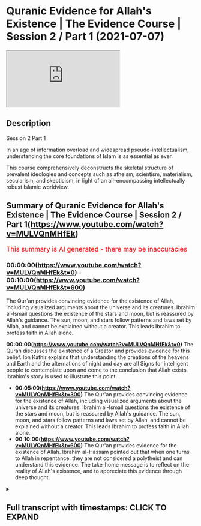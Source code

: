 # Quranic Evidence for Allah's Existence | The Evidence Course | Session 2 / Part 1 (2021-07-07)

<iframe loading='lazy' src='https://www.youtube.com/embed/MULVQnMHfEk'></iframe>

## Description

Session 2 Part 1

In an age of information overload and widespread pseudo-intellectualism, understanding the core foundations of Islam is as essential as ever. 

This course comprehensively deconstructs the skeletal structure of prevalent ideologies and concepts such as atheism, scientism, materialism, secularism, and skepticism, in light of an all-encompassing intellectually robust Islamic worldview.


## Summary of Quranic Evidence for Allah's Existence | The Evidence Course | Session 2 / Part 1(https://www.youtube.com/watch?v=MULVQnMHfEk)


<span style="color:red; font-size:125%">This summary is AI generated - there may be inaccuracies</span>

### 00:00:00(https://www.youtube.com/watch?v=MULVQnMHfEk&t=0) - 00:10:00(https://www.youtube.com/watch?v=MULVQnMHfEk&t=600)

The Qur'an provides convincing evidence for the existence of Allah, including visualized arguments about the universe and its creatures. Ibrahim al-Ismail questions the existence of the stars and moon, but is reassured by Allah's guidance. The sun, moon, and stars follow patterns and laws set by Allah, and cannot be explained without a creator. This leads Ibrahim to profess faith in Allah alone.

**00:00:00(https://www.youtube.com/watch?v=MULVQnMHfEk&t=0)** The Quran discusses the existence of a Creator and provides evidence for this belief. Ibn Kathir explains that understanding the creations of the heavens and Earth and the alternations of night and day are all Signs for intelligent people to contemplate upon and come to the conclusion that Allah exists. Ibrahim's story is used to illustrate this point.
* **00:05:00(https://www.youtube.com/watch?v=MULVQnMHfEk&t=300)** The Qur'an provides convincing evidence for the existence of Allah, including visualized arguments about the universe and its creatures. Ibrahim al-Ismail questions the existence of the stars and moon, but is reassured by Allah's guidance. The sun, moon, and stars follow patterns and laws set by Allah, and cannot be explained without a creator. This leads Ibrahim to profess faith in Allah alone.
* **00:10:00(https://www.youtube.com/watch?v=MULVQnMHfEk&t=600)** The Qur'an provides evidence for the existence of Allah. Ibrahim al-Hassam pointed out that when one turns to Allah in repentance, they are not considered a polytheist and can understand this evidence. The take-home message is to reflect on the reality of Allah's existence, and to appreciate this evidence through deep thought.

<details><summary><h2>Full transcript with timestamps: CLICK TO EXPAND</h2></summary>

0:00:15(https://youtu.be/MULVQnMHfEk?t=15) so in the first section  
0:00:17(https://youtu.be/MULVQnMHfEk?t=17) we discussed about the importance of  
0:00:20(https://youtu.be/MULVQnMHfEk?t=20) belief  
0:00:21(https://youtu.be/MULVQnMHfEk?t=21) the approach and the manner by which we  
0:00:23(https://youtu.be/MULVQnMHfEk?t=23) approach this question about  
0:00:25(https://youtu.be/MULVQnMHfEk?t=25) what is our purpose of life we looked at  
0:00:28(https://youtu.be/MULVQnMHfEk?t=28) the limitations of science in answering  
0:00:31(https://youtu.be/MULVQnMHfEk?t=31) this question  
0:00:33(https://youtu.be/MULVQnMHfEk?t=33) and we also looked at the rational  
0:00:34(https://youtu.be/MULVQnMHfEk?t=34) process by which we can use  
0:00:37(https://youtu.be/MULVQnMHfEk?t=37) in order to come to this conclusion or  
0:00:38(https://youtu.be/MULVQnMHfEk?t=38) potentially come to the conclusion  
0:00:40(https://youtu.be/MULVQnMHfEk?t=40) what is our purpose in life now we're  
0:00:44(https://youtu.be/MULVQnMHfEk?t=44) going on to discuss  
0:00:45(https://youtu.be/MULVQnMHfEk?t=45) about does a creator exist and what are  
0:00:48(https://youtu.be/MULVQnMHfEk?t=48) the various  
0:00:49(https://youtu.be/MULVQnMHfEk?t=49) evidences and it's important  
0:00:52(https://youtu.be/MULVQnMHfEk?t=52) from a muslim perspective to understand  
0:00:55(https://youtu.be/MULVQnMHfEk?t=55) how the quran  
0:00:56(https://youtu.be/MULVQnMHfEk?t=56) addresses this particular question about  
0:00:59(https://youtu.be/MULVQnMHfEk?t=59) the existence of allah  
0:01:02(https://youtu.be/MULVQnMHfEk?t=62) now the quranic approach to this  
0:01:04(https://youtu.be/MULVQnMHfEk?t=64) question is unique and that's not just  
0:01:06(https://youtu.be/MULVQnMHfEk?t=66) withstanding the fact that the quran is  
0:01:09(https://youtu.be/MULVQnMHfEk?t=69) inimitable  
0:01:10(https://youtu.be/MULVQnMHfEk?t=70) in its linguistic miracle meaning that  
0:01:12(https://youtu.be/MULVQnMHfEk?t=72) it cannot be matched  
0:01:13(https://youtu.be/MULVQnMHfEk?t=73) and it's a linguistic miracle because  
0:01:16(https://youtu.be/MULVQnMHfEk?t=76) the quran  
0:01:17(https://youtu.be/MULVQnMHfEk?t=77) not only provides ideas that stimulate  
0:01:20(https://youtu.be/MULVQnMHfEk?t=80) the mind  
0:01:21(https://youtu.be/MULVQnMHfEk?t=81) but also the quran affects the emotions  
0:01:26(https://youtu.be/MULVQnMHfEk?t=86) for example allah in the quran states  
0:01:30(https://youtu.be/MULVQnMHfEk?t=90) in chapter three surah al-imran verse  
0:01:33(https://youtu.be/MULVQnMHfEk?t=93) 190  
0:01:34(https://youtu.be/MULVQnMHfEk?t=94) most surely in the creation of the  
0:01:36(https://youtu.be/MULVQnMHfEk?t=96) heavens and the earth  
0:01:38(https://youtu.be/MULVQnMHfEk?t=98) and the alternations of the night and  
0:01:40(https://youtu.be/MULVQnMHfEk?t=100) the day there are signs for men  
0:01:42(https://youtu.be/MULVQnMHfEk?t=102) of understanding and ibrahim  
0:01:46(https://youtu.be/MULVQnMHfEk?t=106) of this particular verse he quotes the  
0:01:49(https://youtu.be/MULVQnMHfEk?t=109) prophet sallallahu alaihi wasallam  
0:01:53(https://youtu.be/MULVQnMHfEk?t=113) who said woe unto he  
0:01:56(https://youtu.be/MULVQnMHfEk?t=116) who recites this verse but does not  
0:01:59(https://youtu.be/MULVQnMHfEk?t=119) contemplate it  
0:02:01(https://youtu.be/MULVQnMHfEk?t=121) so the verse was saying what it was  
0:02:03(https://youtu.be/MULVQnMHfEk?t=123) saying indeed in the creations of the  
0:02:05(https://youtu.be/MULVQnMHfEk?t=125) heavens and the earth  
0:02:10(https://youtu.be/MULVQnMHfEk?t=130) and the alternations of the night and  
0:02:12(https://youtu.be/MULVQnMHfEk?t=132) the day the change  
0:02:14(https://youtu.be/MULVQnMHfEk?t=134) that we see around us that these  
0:02:17(https://youtu.be/MULVQnMHfEk?t=137) are signs for a people of  
0:02:21(https://youtu.be/MULVQnMHfEk?t=141) thinking  
0:02:24(https://youtu.be/MULVQnMHfEk?t=144) and you know just the point about this  
0:02:27(https://youtu.be/MULVQnMHfEk?t=147) word  
0:02:28(https://youtu.be/MULVQnMHfEk?t=148) the people of thinking the word al-bab  
0:02:31(https://youtu.be/MULVQnMHfEk?t=151) it comes linguistically  
0:02:32(https://youtu.be/MULVQnMHfEk?t=152) from the word which means to go to the  
0:02:35(https://youtu.be/MULVQnMHfEk?t=155) very inner  
0:02:36(https://youtu.be/MULVQnMHfEk?t=156) core of the fruit so when it says that  
0:02:39(https://youtu.be/MULVQnMHfEk?t=159) understanding the creations of the  
0:02:41(https://youtu.be/MULVQnMHfEk?t=161) heavens and the earth  
0:02:43(https://youtu.be/MULVQnMHfEk?t=163) really thinking about it contemplating  
0:02:45(https://youtu.be/MULVQnMHfEk?t=165) about it  
0:02:46(https://youtu.be/MULVQnMHfEk?t=166) all the alternations of night and day  
0:02:48(https://youtu.be/MULVQnMHfEk?t=168) the changes that we  
0:02:50(https://youtu.be/MULVQnMHfEk?t=170) see within the universe if you really  
0:02:53(https://youtu.be/MULVQnMHfEk?t=173) think going to the  
0:02:54(https://youtu.be/MULVQnMHfEk?t=174) deep understanding a deep enlightened  
0:02:57(https://youtu.be/MULVQnMHfEk?t=177) approach to this  
0:02:59(https://youtu.be/MULVQnMHfEk?t=179) that there are signs for people signs  
0:03:02(https://youtu.be/MULVQnMHfEk?t=182) for what  
0:03:03(https://youtu.be/MULVQnMHfEk?t=183) for the existence of allah  
0:03:06(https://youtu.be/MULVQnMHfEk?t=186) and so this is why the prophet  
0:03:09(https://youtu.be/MULVQnMHfEk?t=189) sallallahu alaihi wasallam  
0:03:11(https://youtu.be/MULVQnMHfEk?t=191) said woe unto the one who recites it but  
0:03:14(https://youtu.be/MULVQnMHfEk?t=194) does not contemplate it  
0:03:15(https://youtu.be/MULVQnMHfEk?t=195) contemplate upon the verse and what the  
0:03:18(https://youtu.be/MULVQnMHfEk?t=198) verse is telling us to contemplate upon  
0:03:20(https://youtu.be/MULVQnMHfEk?t=200) which is the creation the universe  
0:03:22(https://youtu.be/MULVQnMHfEk?t=202) around us  
0:03:24(https://youtu.be/MULVQnMHfEk?t=204) hence the quran calls upon humanity to  
0:03:28(https://youtu.be/MULVQnMHfEk?t=208) contemplate upon the universe  
0:03:29(https://youtu.be/MULVQnMHfEk?t=209) and what it contains and it is through  
0:03:31(https://youtu.be/MULVQnMHfEk?t=211) this deep reflection  
0:03:33(https://youtu.be/MULVQnMHfEk?t=213) this deep study that we will come to the  
0:03:35(https://youtu.be/MULVQnMHfEk?t=215) conclusion  
0:03:36(https://youtu.be/MULVQnMHfEk?t=216) about the existence of one absolute  
0:03:38(https://youtu.be/MULVQnMHfEk?t=218) creator allah  
0:03:40(https://youtu.be/MULVQnMHfEk?t=220) this forms therefore part of the quranic  
0:03:43(https://youtu.be/MULVQnMHfEk?t=223) method or the the quranic method  
0:03:45(https://youtu.be/MULVQnMHfEk?t=225) in approaching the belief in the creator  
0:03:47(https://youtu.be/MULVQnMHfEk?t=227) as ibn kathy goes on to state about that  
0:03:50(https://youtu.be/MULVQnMHfEk?t=230) verse of quran  
0:03:51(https://youtu.be/MULVQnMHfEk?t=231) where he says referring to the part of  
0:03:53(https://youtu.be/MULVQnMHfEk?t=233) the ayah that states  
0:03:56(https://youtu.be/MULVQnMHfEk?t=236) there are indeed that these are  
0:04:00(https://youtu.be/MULVQnMHfEk?t=240) for indeed signs of men of understanding  
0:04:02(https://youtu.be/MULVQnMHfEk?t=242) he says referring to the intelligent  
0:04:05(https://youtu.be/MULVQnMHfEk?t=245) sound rational minds that contemplate  
0:04:08(https://youtu.be/MULVQnMHfEk?t=248) about the true reality of things  
0:04:10(https://youtu.be/MULVQnMHfEk?t=250) unlike the deaf and the mute who do not  
0:04:12(https://youtu.be/MULVQnMHfEk?t=252) have sound comprehension  
0:04:14(https://youtu.be/MULVQnMHfEk?t=254) death in the mute here is meant in a  
0:04:15(https://youtu.be/MULVQnMHfEk?t=255) metaphorical sense  
0:04:17(https://youtu.be/MULVQnMHfEk?t=257) so the quran demonstrates that through  
0:04:19(https://youtu.be/MULVQnMHfEk?t=259) deep enlightened rational thought  
0:04:21(https://youtu.be/MULVQnMHfEk?t=261) that about the universe through a  
0:04:24(https://youtu.be/MULVQnMHfEk?t=264) rational comprehension  
0:04:25(https://youtu.be/MULVQnMHfEk?t=265) about the existence of things around us  
0:04:27(https://youtu.be/MULVQnMHfEk?t=267) that we can come to the existence  
0:04:29(https://youtu.be/MULVQnMHfEk?t=269) come to the the knowledge that our  
0:04:31(https://youtu.be/MULVQnMHfEk?t=271) creator exists  
0:04:32(https://youtu.be/MULVQnMHfEk?t=272) and that allah dies the originator of  
0:04:35(https://youtu.be/MULVQnMHfEk?t=275) this universe  
0:04:36(https://youtu.be/MULVQnMHfEk?t=276) and this is clearly demonstrated in the  
0:04:39(https://youtu.be/MULVQnMHfEk?t=279) story of ibrahim  
0:04:42(https://youtu.be/MULVQnMHfEk?t=282) who in the verse of quran chapter number  
0:04:45(https://youtu.be/MULVQnMHfEk?t=285) 6 verse 74 to 80  
0:04:48(https://youtu.be/MULVQnMHfEk?t=288) it mentions remember when ibrahim said  
0:04:51(https://youtu.be/MULVQnMHfEk?t=291) to his  
0:04:51(https://youtu.be/MULVQnMHfEk?t=291) uh said to azer  
0:04:55(https://youtu.be/MULVQnMHfEk?t=295) do you take idols for gods surely i see  
0:04:58(https://youtu.be/MULVQnMHfEk?t=298) you and your people in manifest era  
0:05:01(https://youtu.be/MULVQnMHfEk?t=301) thus we were showing ibrahim the  
0:05:04(https://youtu.be/MULVQnMHfEk?t=304) kingdoms of the heavens and the earth  
0:05:06(https://youtu.be/MULVQnMHfEk?t=306) that he might be of those who have sure  
0:05:09(https://youtu.be/MULVQnMHfEk?t=309) faith  
0:05:10(https://youtu.be/MULVQnMHfEk?t=310) so when the night out spread over  
0:05:12(https://youtu.be/MULVQnMHfEk?t=312) ibrahim he saw a star  
0:05:15(https://youtu.be/MULVQnMHfEk?t=315) he said this is my lord  
0:05:19(https://youtu.be/MULVQnMHfEk?t=319) questioning but when the star set in the  
0:05:22(https://youtu.be/MULVQnMHfEk?t=322) morning he said  
0:05:24(https://youtu.be/MULVQnMHfEk?t=324) this cannot be my lord because it has  
0:05:26(https://youtu.be/MULVQnMHfEk?t=326) passed  
0:05:27(https://youtu.be/MULVQnMHfEk?t=327) away and i do not like the transitory  
0:05:30(https://youtu.be/MULVQnMHfEk?t=330) transitory gods on the next day when he  
0:05:33(https://youtu.be/MULVQnMHfEk?t=333) saw on the next night when he saw the  
0:05:35(https://youtu.be/MULVQnMHfEk?t=335) moon rising he said  
0:05:36(https://youtu.be/MULVQnMHfEk?t=336) this is my lord but when the moon said  
0:05:39(https://youtu.be/MULVQnMHfEk?t=339) he said  
0:05:39(https://youtu.be/MULVQnMHfEk?t=339) if my lord had not guided me then i  
0:05:42(https://youtu.be/MULVQnMHfEk?t=342) shall  
0:05:43(https://youtu.be/MULVQnMHfEk?t=343) surely be of those who have gone astray  
0:05:46(https://youtu.be/MULVQnMHfEk?t=346) in the morning when ibrahim saw the sun  
0:05:49(https://youtu.be/MULVQnMHfEk?t=349) rising he said this must be my lord  
0:05:52(https://youtu.be/MULVQnMHfEk?t=352) because this is greater than the star  
0:05:53(https://youtu.be/MULVQnMHfEk?t=353) and the moon but when he saw the sun  
0:05:56(https://youtu.be/MULVQnMHfEk?t=356) set he said o my people surely  
0:05:59(https://youtu.be/MULVQnMHfEk?t=359) i am free from what you associate and i  
0:06:02(https://youtu.be/MULVQnMHfEk?t=362) have sincerely turned myself  
0:06:04(https://youtu.be/MULVQnMHfEk?t=364) to him who originated the heavens and  
0:06:06(https://youtu.be/MULVQnMHfEk?t=366) the earth  
0:06:07(https://youtu.be/MULVQnMHfEk?t=367) and i am not of one of those who are the  
0:06:09(https://youtu.be/MULVQnMHfEk?t=369) mushrikeen  
0:06:10(https://youtu.be/MULVQnMHfEk?t=370) the people who commit shirk and  
0:06:12(https://youtu.be/MULVQnMHfEk?t=372) polytheism  
0:06:14(https://youtu.be/MULVQnMHfEk?t=374) so here the quran gives a very potent  
0:06:17(https://youtu.be/MULVQnMHfEk?t=377) visualized argument about those things  
0:06:20(https://youtu.be/MULVQnMHfEk?t=380) that exist within the universe  
0:06:23(https://youtu.be/MULVQnMHfEk?t=383) ibrahim al-islam according to when he's  
0:06:26(https://youtu.be/MULVQnMHfEk?t=386) saying this is my lord he's speaking to  
0:06:27(https://youtu.be/MULVQnMHfEk?t=387) the people  
0:06:28(https://youtu.be/MULVQnMHfEk?t=388) so he's not affirming this about the  
0:06:30(https://youtu.be/MULVQnMHfEk?t=390) star of the moon or the sun  
0:06:32(https://youtu.be/MULVQnMHfEk?t=392) he's questioning them about this and  
0:06:34(https://youtu.be/MULVQnMHfEk?t=394) ibrahimo  
0:06:35(https://youtu.be/MULVQnMHfEk?t=395) islam he's explaining that look the  
0:06:37(https://youtu.be/MULVQnMHfEk?t=397) stars rose  
0:06:39(https://youtu.be/MULVQnMHfEk?t=399) and the star set the moon rose and the  
0:06:42(https://youtu.be/MULVQnMHfEk?t=402) moon  
0:06:42(https://youtu.be/MULVQnMHfEk?t=402) set the sun rose and it set  
0:06:46(https://youtu.be/MULVQnMHfEk?t=406) they follow regulations they  
0:06:49(https://youtu.be/MULVQnMHfEk?t=409) change they follow certain laws  
0:06:53(https://youtu.be/MULVQnMHfEk?t=413) they're imposed upon by certain patterns  
0:06:57(https://youtu.be/MULVQnMHfEk?t=417) the question then becomes why believe in  
0:07:00(https://youtu.be/MULVQnMHfEk?t=420) something  
0:07:01(https://youtu.be/MULVQnMHfEk?t=421) which is limited and dependent upon  
0:07:03(https://youtu.be/MULVQnMHfEk?t=423) those laws for it to exist  
0:07:06(https://youtu.be/MULVQnMHfEk?t=426) rather the question then becomes that  
0:07:09(https://youtu.be/MULVQnMHfEk?t=429) actually we should free ourselves  
0:07:11(https://youtu.be/MULVQnMHfEk?t=431) from the limited dependent things but  
0:07:13(https://youtu.be/MULVQnMHfEk?t=433) worship the one that imposed the law  
0:07:16(https://youtu.be/MULVQnMHfEk?t=436) and the order and the creation of these  
0:07:18(https://youtu.be/MULVQnMHfEk?t=438) things  
0:07:21(https://youtu.be/MULVQnMHfEk?t=441) so this is what the quran is pointing to  
0:07:23(https://youtu.be/MULVQnMHfEk?t=443) in the story of ibrahim al-islam  
0:07:25(https://youtu.be/MULVQnMHfEk?t=445) that those things which are limited and  
0:07:27(https://youtu.be/MULVQnMHfEk?t=447) dependent are dependent upon  
0:07:30(https://youtu.be/MULVQnMHfEk?t=450) a law giver they're following laws so  
0:07:33(https://youtu.be/MULVQnMHfEk?t=453) there must be a law giver  
0:07:34(https://youtu.be/MULVQnMHfEk?t=454) of those celestial objects no matter how  
0:07:37(https://youtu.be/MULVQnMHfEk?t=457) great they  
0:07:38(https://youtu.be/MULVQnMHfEk?t=458) are they require something other than  
0:07:40(https://youtu.be/MULVQnMHfEk?t=460) themselves to determine these laws  
0:07:42(https://youtu.be/MULVQnMHfEk?t=462) that something can only be the one that  
0:07:45(https://youtu.be/MULVQnMHfEk?t=465) that something  
0:07:46(https://youtu.be/MULVQnMHfEk?t=466) can only be the one who created the  
0:07:48(https://youtu.be/MULVQnMHfEk?t=468) stars the moon the sun  
0:07:50(https://youtu.be/MULVQnMHfEk?t=470) the universe as a whole and could have  
0:07:52(https://youtu.be/MULVQnMHfEk?t=472) ordained  
0:07:53(https://youtu.be/MULVQnMHfEk?t=473) that these weak limited needy objects  
0:07:56(https://youtu.be/MULVQnMHfEk?t=476) the laws that they are governed by  
0:07:59(https://youtu.be/MULVQnMHfEk?t=479) indeed to this day no theory whether  
0:08:02(https://youtu.be/MULVQnMHfEk?t=482) framed in the  
0:08:04(https://youtu.be/MULVQnMHfEk?t=484) newtonian or quantum mechanics  
0:08:07(https://youtu.be/MULVQnMHfEk?t=487) and physics gives an explanation to the  
0:08:10(https://youtu.be/MULVQnMHfEk?t=490) fundamental point  
0:08:13(https://youtu.be/MULVQnMHfEk?t=493) that argument of why do bodies exist  
0:08:17(https://youtu.be/MULVQnMHfEk?t=497) in the way that they do and  
0:08:20(https://youtu.be/MULVQnMHfEk?t=500) can these things that exist which are  
0:08:22(https://youtu.be/MULVQnMHfEk?t=502) limited and needy and dependent  
0:08:24(https://youtu.be/MULVQnMHfEk?t=504) exist without a creator and an  
0:08:27(https://youtu.be/MULVQnMHfEk?t=507) originator  
0:08:29(https://youtu.be/MULVQnMHfEk?t=509) and most what they do is they describe  
0:08:32(https://youtu.be/MULVQnMHfEk?t=512) how things exist they might provide to  
0:08:35(https://youtu.be/MULVQnMHfEk?t=515) us  
0:08:36(https://youtu.be/MULVQnMHfEk?t=516) a mechanistic explanation to the  
0:08:39(https://youtu.be/MULVQnMHfEk?t=519) universe  
0:08:41(https://youtu.be/MULVQnMHfEk?t=521) but what they can't do is explain to us  
0:08:44(https://youtu.be/MULVQnMHfEk?t=524) why the thing the agency behind that  
0:08:47(https://youtu.be/MULVQnMHfEk?t=527) mechanism  
0:08:48(https://youtu.be/MULVQnMHfEk?t=528) why that mechanism exists in the first  
0:08:50(https://youtu.be/MULVQnMHfEk?t=530) place  
0:08:52(https://youtu.be/MULVQnMHfEk?t=532) so reflecting on the universe only leads  
0:08:55(https://youtu.be/MULVQnMHfEk?t=535) us to understanding  
0:08:57(https://youtu.be/MULVQnMHfEk?t=537) for a need for the creator this is what  
0:08:59(https://youtu.be/MULVQnMHfEk?t=539) the quran  
0:09:00(https://youtu.be/MULVQnMHfEk?t=540) and allah is suggesting within the quran  
0:09:04(https://youtu.be/MULVQnMHfEk?t=544) and that there must be something that's  
0:09:06(https://youtu.be/MULVQnMHfEk?t=546) absolutely independent of creation  
0:09:08(https://youtu.be/MULVQnMHfEk?t=548) in order to explain the existence of  
0:09:10(https://youtu.be/MULVQnMHfEk?t=550) dependent limited things  
0:09:12(https://youtu.be/MULVQnMHfEk?t=552) this point is further illustrated in the  
0:09:15(https://youtu.be/MULVQnMHfEk?t=555) verse that describes the creator as  
0:09:17(https://youtu.be/MULVQnMHfEk?t=557) a summit when the well-known  
0:09:21(https://youtu.be/MULVQnMHfEk?t=561) well-recited surah surah iqlas  
0:09:24(https://youtu.be/MULVQnMHfEk?t=564) what allah says allah is a summit  
0:09:30(https://youtu.be/MULVQnMHfEk?t=570) in arabic language as-samad means  
0:09:33(https://youtu.be/MULVQnMHfEk?t=573) the one without need without  
0:09:35(https://youtu.be/MULVQnMHfEk?t=575) incompleteness  
0:09:37(https://youtu.be/MULVQnMHfEk?t=577) whole self-sufficient requiring nothing  
0:09:40(https://youtu.be/MULVQnMHfEk?t=580) else for  
0:09:41(https://youtu.be/MULVQnMHfEk?t=581) its existence  
0:09:44(https://youtu.be/MULVQnMHfEk?t=584) and also as samad means that which  
0:09:48(https://youtu.be/MULVQnMHfEk?t=588) other things require its existence for  
0:09:51(https://youtu.be/MULVQnMHfEk?t=591) so allah  
0:09:53(https://youtu.be/MULVQnMHfEk?t=593) is describing in the quran  
0:09:56(https://youtu.be/MULVQnMHfEk?t=596) his nature his subhana with allah's  
0:09:58(https://youtu.be/MULVQnMHfEk?t=598) nature  
0:09:59(https://youtu.be/MULVQnMHfEk?t=599) which is that allah is assamed  
0:10:01(https://youtu.be/MULVQnMHfEk?t=601) independent  
0:10:02(https://youtu.be/MULVQnMHfEk?t=602) self-sufficient free of any need  
0:10:06(https://youtu.be/MULVQnMHfEk?t=606) but upon which all other things depend  
0:10:09(https://youtu.be/MULVQnMHfEk?t=609) their existence for  
0:10:11(https://youtu.be/MULVQnMHfEk?t=611) and this is a point that was recognized  
0:10:13(https://youtu.be/MULVQnMHfEk?t=613) by ibrahim alaihissalam  
0:10:15(https://youtu.be/MULVQnMHfEk?t=615) when he said i have sincerely turned  
0:10:18(https://youtu.be/MULVQnMHfEk?t=618) myself to him  
0:10:19(https://youtu.be/MULVQnMHfEk?t=619) who originated the heavens and the earth  
0:10:22(https://youtu.be/MULVQnMHfEk?t=622) and indeed i am not  
0:10:24(https://youtu.be/MULVQnMHfEk?t=624) one of the polytheists so we can  
0:10:26(https://youtu.be/MULVQnMHfEk?t=626) understand that the quranic approach  
0:10:29(https://youtu.be/MULVQnMHfEk?t=629) the take home message here is the  
0:10:31(https://youtu.be/MULVQnMHfEk?t=631) quranic approach  
0:10:32(https://youtu.be/MULVQnMHfEk?t=632) tells us to reflect or to sense the  
0:10:35(https://youtu.be/MULVQnMHfEk?t=635) reality  
0:10:36(https://youtu.be/MULVQnMHfEk?t=636) but not only just to sense the reality  
0:10:39(https://youtu.be/MULVQnMHfEk?t=639) but to  
0:10:39(https://youtu.be/MULVQnMHfEk?t=639) really really think about this reality  
0:10:42(https://youtu.be/MULVQnMHfEk?t=642) in a  
0:10:43(https://youtu.be/MULVQnMHfEk?t=643) deep way and through that thought  
0:10:46(https://youtu.be/MULVQnMHfEk?t=646) through that comprehension do we come to  
0:10:49(https://youtu.be/MULVQnMHfEk?t=649) the knowledge and the signs for the  
0:10:50(https://youtu.be/MULVQnMHfEk?t=650) existence of the creator  
0:10:52(https://youtu.be/MULVQnMHfEk?t=652) and just as a quick side point  
0:10:55(https://youtu.be/MULVQnMHfEk?t=655) if things are easy and you acquire them  
0:10:58(https://youtu.be/MULVQnMHfEk?t=658) easily  
0:10:59(https://youtu.be/MULVQnMHfEk?t=659) then you will not appreciate what you  
0:11:01(https://youtu.be/MULVQnMHfEk?t=661) have  
0:11:02(https://youtu.be/MULVQnMHfEk?t=662) when you really have to struggle and  
0:11:04(https://youtu.be/MULVQnMHfEk?t=664) think about something  
0:11:06(https://youtu.be/MULVQnMHfEk?t=666) and you come to the conclusion upon that  
0:11:08(https://youtu.be/MULVQnMHfEk?t=668) thing for through hard work for a mental  
0:11:10(https://youtu.be/MULVQnMHfEk?t=670) exercise in this case  
0:11:12(https://youtu.be/MULVQnMHfEk?t=672) then you can really appreciate what you  
0:11:14(https://youtu.be/MULVQnMHfEk?t=674) have  
0:11:15(https://youtu.be/MULVQnMHfEk?t=675) this is in essence what it means to  
0:11:17(https://youtu.be/MULVQnMHfEk?t=677) contemplate about the signs for the  
0:11:18(https://youtu.be/MULVQnMHfEk?t=678) existence of the creator  
0:11:20(https://youtu.be/MULVQnMHfEk?t=680) and the next video we're going into a  
0:11:22(https://youtu.be/MULVQnMHfEk?t=682) bit more detail  
0:11:24(https://youtu.be/MULVQnMHfEk?t=684) with regards to the evidences for the  
0:11:26(https://youtu.be/MULVQnMHfEk?t=686) existence of  
0:11:27(https://youtu.be/MULVQnMHfEk?t=687) the creator of the subhanallah darla  
</details>